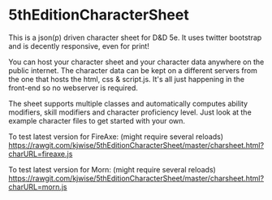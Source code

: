 5thEditionCharacterSheet
========================

This is a json(p) driven character sheet for D&D 5e.
It uses twitter bootstrap and is decently responsive, even for print!

You can host your character sheet and your character data anywhere on the public internet.
The character data can be kept on a different servers from the one that hosts the html, css & script.js. 
It's all just happening in the front-end so no webserver is required. 

The sheet supports multiple classes and automatically computes ability modifiers, skill modifiers and character proficiency level.
Just look at the example character files to get started with your own.

To test latest version for FireAxe: (might require several reloads)
https://rawgit.com/kjwise/5thEditionCharacterSheet/master/charsheet.html?charURL=fireaxe.js

To test latest version for Morn: (might require several reloads)
https://rawgit.com/kjwise/5thEditionCharacterSheet/master/charsheet.html?charURL=morn.js
